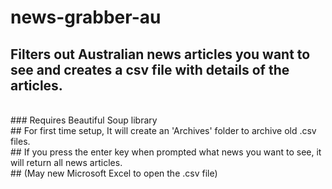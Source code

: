 # news-grabber-au
<h2> Filters out Australian news articles you want to see and creates a csv file with details of the articles.</h2><br />
### Requires Beautiful Soup library <br /> 
## For first time setup, It will create an 'Archives' folder to archive old .csv files. <br />
## If you press the enter key when prompted what news you want to see, it will return all news articles.<br />
## (May new Microsoft Excel to open the .csv file)

